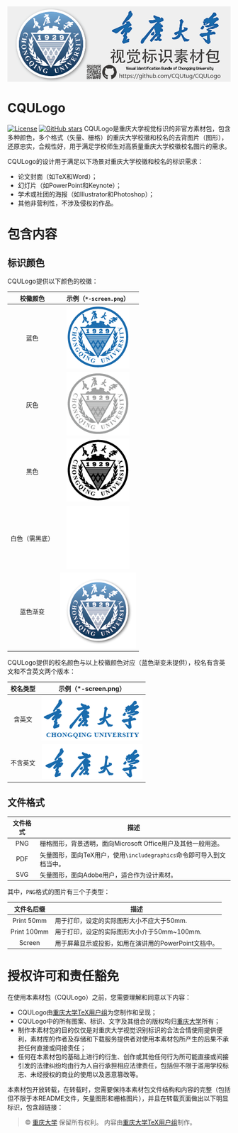 ![CQULogo-重庆大学视觉标识的非官方素材包](https://github.com/CQUtug/CQULogo/raw/master/title.png)

# CQULogo
[![License](https://img.shields.io/badge/License-careful-blue.svg)](https://github.com/CQUtug/CQULogo#授权许可和责任豁免) [![GitHub stars](https://img.shields.io/github/stars/CQUtug/CQULogo.svg?style=social)](https://github.com/CQUtug/CQULogo/stargazers)
CQULogo是重庆大学视觉标识的非官方素材包，包含多种颜色，多个格式（矢量、栅格）的重庆大学校徽和校名的去背图片（图形），还原忠实，合规性好，用于满足学校师生对高质量重庆大学校徽校名图片的需求。

CQULogo的设计用于满足以下场景对重庆大学校徽和校名的标识需求：
* 论文封面（如TeX和Word）；
* 幻灯片（如PowerPoint和Keynote）；
* 学术或社团的海报（如Illustrator和Photoshop）；
* 其他非营利性，不涉及侵权的作品。

# 包含内容
## 标识颜色
CQULogo提供以下颜色的校徽：

| 校徽颜色 | 示例（`*-screen.png`） |
|:--------:|:--------------------:|
| 蓝色 |  ![重庆大学校徽-蓝色](https://github.com/CQUtug/CQULogo/raw/master/%E8%93%9D%E8%89%B2/%E6%A0%A1%E5%BE%BD%EF%BC%88%E8%93%9D%E8%89%B2%EF%BC%89-Screen.png)  |
| 灰色 | ![重庆大学校徽-灰色](https://github.com/CQUtug/CQULogo/raw/master/%E7%81%B0%E8%89%B2/%E6%A0%A1%E5%BE%BD%EF%BC%88%E7%81%B0%E8%89%B2%EF%BC%89-Screen.png) |
| 黑色 | ![重庆大学校徽-黑色](https://github.com/CQUtug/CQULogo/raw/master/%E9%BB%91%E8%89%B2/%E6%A0%A1%E5%BE%BD%EF%BC%88%E9%BB%91%E8%89%B2%EF%BC%89-Screen.png) |
| 白色（需黑底） |  ![重庆大学校徽-白色](https://github.com/CQUtug/CQULogo/raw/master/%E7%99%BD%E8%89%B2/%E6%A0%A1%E5%BE%BD%EF%BC%88%E7%99%BD%E8%89%B2%EF%BC%89-Screen.png) |
| 蓝色渐变 | ![重庆大学校徽-蓝色渐变](https://github.com/CQUtug/CQULogo/raw/master/%E8%93%9D%E8%89%B2%E6%B8%90%E5%8F%98/%E6%A0%A1%E5%BE%BD%EF%BC%88%E8%93%9D%E8%89%B2%E6%B8%90%E5%8F%98%EF%BC%89-Screen.png) |

CQULogo提供的校名颜色与以上校徽颜色对应（蓝色渐变未提供），校名有含英文和不含英文两个版本：

| 校名类型 | 示例（*-screen.png） |
|:--------:|:--------------------:|
| 含英文 | ![重庆大学校名毛笔字-含英文](https://github.com/CQUtug/CQULogo/raw/master/%E8%93%9D%E8%89%B2/%E6%A0%A1%E5%90%8D%EF%BC%88%E8%93%9D%E8%89%B2%E5%B8%A6%E8%8B%B1%E6%96%87%EF%BC%89-Screen.png) |
| 不含英文 | ![重庆大学校名毛笔字-不含英文](https://github.com/CQUtug/CQULogo/raw/master/%E8%93%9D%E8%89%B2/%E6%A0%A1%E5%90%8D%EF%BC%88%E8%93%9D%E8%89%B2%EF%BC%89-Screen.png) |

## 文件格式

| 文件格式 | 描述 |
|:--------:|-------------------------------------------------------------------|
| PNG | 栅格图形，背景透明，面向Microsoft Office用户及其他一般用途。 |
| PDF | 矢量图形，面向TeX用户，使用`\includegraphics`命令即可导入到文档当中。 |
| SVG | 矢量图形，面向Adobe用户，适合作为设计素材。 |

其中，`PNG`格式的图片有三个子类型：

| 文件名后缀 | 描述 |
|:-----------:|----------------------------------------------------|
| Print 50mm | 用于打印，设定的实际图形大小不应大于50mm. |
| Print 100mm | 用于打印，设定的实际图形大小介于50mm~100mm. |
| Screen | 用于屏幕显示或投影，如用在演讲用的PowerPoint文档中。 |


# 授权许可和责任豁免

在使用本素材包（CQULogo）之前，您需要理解和同意以下内容：

* CQULogo由[重庆大学TeX用户组](https://github.com/CQUtug)为您制作和呈现；
* CQULogo中的所有图案、标识、文字及其组合的版权均归[重庆大学](http://www.cqu.edu.cn/Channel/000-002-001-003/1/index.html)所有；
* 制作本素材包的目的仅仅是对重庆大学视觉识别标识的合法合情使用提供便利，素材库的作者及存储和下载服务提供者对使用本素材包所产生的后果不承担任何直接或间接责任；
* 任何在本素材包的基础上进行的衍生、创作或其他任何行为所可能直接或间接引发的法律纠纷均由行为人自行承担相应法律责任，包括但不限于滥用学校标志、未经授权的商业的使用以及恶意篡改等。

本素材包开放转载，在转载时，您需要保持本素材包文件结构和内容的完整（包括但不限于本README文件，矢量图形和栅格图片），并且在转载页面做出以下明显标识，包含超链接：

> © [重庆大学](http://www.cqu.edu.cn/Channel/000-002-001-003/1/index.html) 保留所有权利。
> 内容由[重庆大学TeX用户组](https://github.com/CQUtug)制作。
